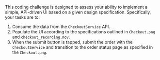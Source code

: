 This coding challenge is designed to assess your ability to implement a simple, API-driven UI based on a given design specification. Specifically, your tasks are to:

1. Consume the data from the `CheckoutService` API.
2. Populate the UI according to the specifications outlined in `Checkout.png` and `checkout_recording.mov`.
3. When the submit button is tapped, submit the order with the `CheckoutService` and transition to the order status page as specified in the `Checkout.png`.
